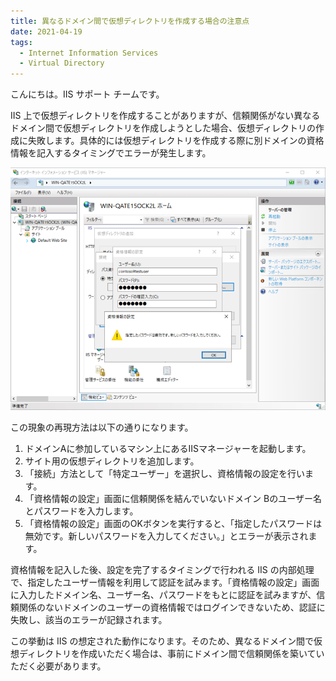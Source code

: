```yaml
---
title: 異なるドメイン間で仮想ディレクトリを作成する場合の注意点
date: 2021-04-19
tags: 
  - Internet Information Services
  - Virtual Directory
---
```


こんにちは。IIS サポート チームです。

IIS 上で仮想ディレクトリを作成することがありますが、信頼関係がない異なるドメイン間で仮想ディレクトリを作成しようとした場合、仮想ディレクトリの作成に失敗します。具体的には仮想ディレクトリを作成する際に別ドメインの資格情報を記入するタイミングでエラーが発生します。

 ![IIS仮想ディレクトリ図](./VirtualDirectory/pic.png)

この現象の再現方法は以下の通りになります。

1. ドメインAに参加しているマシン上にあるIISマネージャーを起動します。
2. サイト用の仮想ディレクトリを追加します。
3. 「接続」方法として「特定ユーザー」を選択し、資格情報の設定を行います。
4. 「資格情報の設定」画面に信頼関係を結んでいないドメイン Bのユーザー名とパスワードを入力します。
5. 「資格情報の設定」画面のOKボタンを実行すると、「指定したパスワードは無効です。新しいパスワードを入力してください。」とエラーが表示されます。

資格情報を記入した後、設定を完了するタイミングで行われる IIS の内部処理で、指定したユーザー情報を利用して認証を試みます。「資格情報の設定」画面に入力したドメイン名、ユーザー名、パスワードをもとに認証を試みますが、信頼関係のないドメインのユーザーの資格情報ではログインできないため、認証に失敗し、該当のエラーが記録されます。

この挙動は IIS の想定された動作になります。そのため、異なるドメイン間で仮想ディレクトリを作成いただく場合は、事前にドメイン間で信頼関係を築いていただく必要があります。
